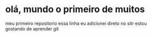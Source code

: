 # olá, mundo o primeiro de muitos
 meu primeiro repositorio
essa linha eu adicionei direto no sitr
estou gostando de aprender git